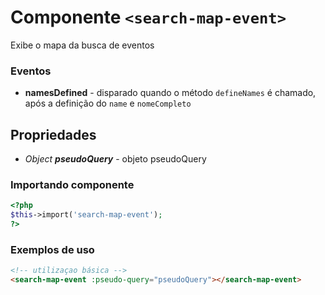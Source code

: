 # Componente `<search-map-event>`
Exibe o mapa da busca de eventos

### Eventos
- **namesDefined** - disparado quando o método `defineNames` é chamado, após a definição do `name` e `nomeCompleto`
  
## Propriedades
- *Object **pseudoQuery*** - objeto pseudoQuery

### Importando componente
```PHP
<?php 
$this->import('search-map-event');
?>
```
### Exemplos de uso
```HTML
<!-- utilizaçao básica -->
<search-map-event :pseudo-query="pseudoQuery"></search-map-event>

```